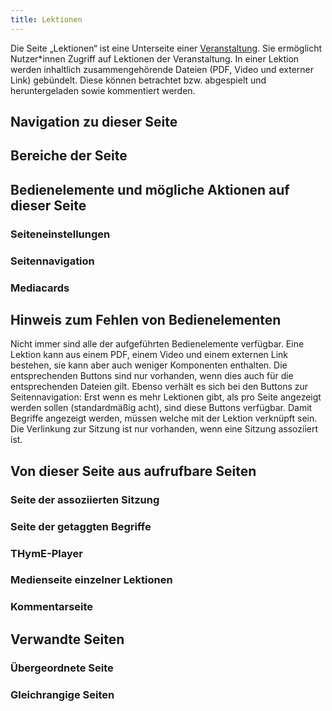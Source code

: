 ```yaml
---
title: Lektionen
---
```

Die Seite „Lektionen“ ist eine Unterseite einer [Veranstaltung](/event-series.md). Sie ermöglicht Nutzer*innen Zugriff auf Lektionen der Veranstaltung. In einer Lektion werden inhaltlich zusammengehörende Dateien (PDF, Video und externer Link) gebündelt. Diese können betrachtet bzw. abgespielt und heruntergeladen sowie kommentiert werden.

## Navigation zu dieser Seite

## Bereiche der Seite

## Bedienelemente und mögliche Aktionen auf dieser Seite
### Seiteneinstellungen
### Seitennavigation
### Mediacards

## Hinweis zum Fehlen von Bedienelementen
Nicht immer sind alle der aufgeführten Bedienelemente verfügbar. Eine Lektion kann aus einem PDF, einem Video und einem externen Link bestehen, sie kann aber auch weniger Komponenten enthalten. Die entsprechenden Buttons sind nur vorhanden, wenn dies auch für die entsprechenden Dateien gilt. Ebenso verhält es sich bei den Buttons zur Seitennavigation: Erst wenn es mehr Lektionen gibt, als pro Seite angezeigt werden sollen (standardmäßig acht), sind diese Buttons verfügbar. Damit Begriffe angezeigt werden, müssen welche mit der Lektion verknüpft sein. Die Verlinkung zur Sitzung ist nur vorhanden, wenn eine Sitzung assoziiert ist.

## Von dieser Seite aus aufrufbare Seiten
### Seite der assoziierten Sitzung
### Seite der getaggten Begriffe
### THymE-Player
### Medienseite einzelner Lektionen
### Kommentarseite

## Verwandte Seiten
### Übergeordnete Seite
### Gleichrangige Seiten
